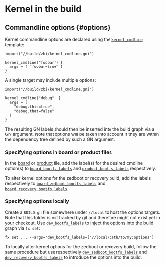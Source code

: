 # Kernel in the build

## Commandline options {#options}

Kernel commandline options are declared using the
[`kernel_cmdline`](/build/zbi/kernel_cmdline.gni) template:

```gn
import("//build/zbi/kernel_cmdline.gni")

kernel_cmdline("foobar") {
  args = [ "foobar=true" ]
}
```

A single target may include multiple options:

```gn
import("//build/zbi/kernel_cmdline.gni")

kernel_cmdline("debug") {
  args = [
    "debug.this=true",
    "debug.that=false",
  ]
}
```

The resulting GN labels should then be inserted into the build graph via a GN
argument. Note that options will be taken into account if they are within the
dependency tree defined by such a GN argument.

### Specifying options in board or product files

In the [board](/boards) or [product](/products) file, add the label(s) for the
desired cmdline option(s) to [`board_bootfs_labels`](/build/board.gni) and
[`product_bootfs_labels`](/build/product.gni) respectively.

To alter kernel options for the zedboot or recovery build, add the labels
respectively to [`board_zedboot_bootfs_labels`](/build/board.gni) and
[`board_recovery_bootfs_labels`](/build/board.gni).

### Specifying options locally

Create a `BUILD.gn` file somewhere under `//local` to host the options targets.
Note that this folder is not tracked by git and therefore might not exist yet in
your checkout.
Use [`dev_bootfs_labels`](/build/dev.gni) to inject the options into the build
graph via `fx set`:

```posix-terminal
fx set ... --args='dev_bootfs_labels=["//local/path/to/my:options"]'
```

To locally alter kernel options for the zedboot or recovery build, follow the
same procedure but use respectively
[`dev_zedboot_bootfs_labels`](/build/dev.gni) and
[`dev_recovery_bootfs_labels`](/build/dev.gni) to introduce the options into the
build.
